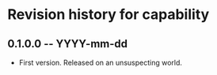 # Revision history for capability

## 0.1.0.0 -- YYYY-mm-dd

* First version. Released on an unsuspecting world.
